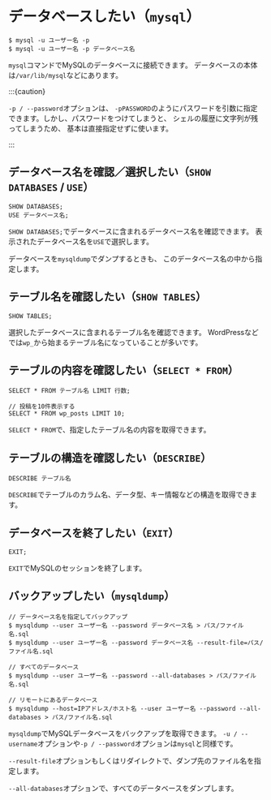 # データベースしたい（``mysql``）

```console
$ mysql -u ユーザー名 -p
$ mysql -u ユーザー名 -p データベース名
```

``mysql``コマンドでMySQLのデータベースに接続できます。
データベースの本体は`/var/lib/mysql`などにあります。

:::{caution}

`-p / --password`オプションは、
``-pPASSWORD``のようにパスワードを引数に指定できます。しかし、パスワードをつけてしまうと、
シェルの履歴に文字列が残ってしまうため、
基本は直接指定せずに使います。

:::

## データベース名を確認／選択したい（``SHOW DATABASES`` / ``USE``）

```mysql
SHOW DATABASES;
USE データベース名;
```

``SHOW DATABASES;``でデータベースに含まれるデータベース名を確認できます。
表示されたデータベース名を``USE``で選択します。

データベースを``mysqldump``でダンプするときも、
このデータベース名の中から指定します。

## テーブル名を確認したい（``SHOW TABLES``）

```mysql
SHOW TABLES;
```

選択したデータベースに含まれるテーブル名を確認できます。
WordPressなどでは``wp_``から始まるテーブル名になっていることが多いです。

## テーブルの内容を確認したい（``SELECT * FROM``）

```mysql
SELECT * FROM テーブル名 LIMIT 行数;

// 投稿を10件表示する
SELECT * FROM wp_posts LIMIT 10;
```

``SELECT * FROM``で、指定したテーブル名の内容を取得できます。

## テーブルの構造を確認したい（``DESCRIBE``）

```mysql
DESCRIBE テーブル名
```

``DESCRIBE``でテーブルのカラム名、データ型、キー情報などの構造を取得できます。

## データベースを終了したい（``EXIT``）

```mysql
EXIT;
```

``EXIT``でMySQLのセッションを終了します。

## バックアップしたい（``mysqldump``）

```console
// データベース名を指定してバックアップ
$ mysqldump --user ユーザー名 --password データベース名 > パス/ファイル名.sql
$ mysqldump --user ユーザー名 --password データベース名 --result-file=パス/ファイル名.sql

// すべてのデータベース
$ mysqldump --user ユーザー名 --password --all-databases > パス/ファイル名.sql

// リモートにあるデータベース
$ mysqldump --host=IPアドレス/ホスト名 --user ユーザー名 --password --all-databases > パス/ファイル名.sql
```

``mysqldump``でMySQLデータベースをバックアップを取得できます。
``-u / --username``オプションや``-p / --password``オプションは``mysql``と同様です。

``--result-file``オプションもしくはリダイレクトで、ダンプ先のファイル名を指定します。

``--all-databases``オプションで、すべてのデータベースをダンプします。
